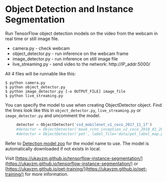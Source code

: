 # Object Detection and Instance Segmentation

Run TensorFlow object detection models on the video from the webcam in real time or still image file.

* camera.py - check webcam
* object_detector.py - run inference on the webcam frame
* image_detector.py - run inference on still image file
* live_streaming.py - send video to the network: http://IP_addr:5000/

All 4 files will be runnable like this:
```
$ python camera.py
$ python object_detector.py
$ python image_detector.py [-o OUTPUT_FILE] image_file
$ python live_streaming.py
```

You can specify the model to use when creating ObjectDetector object. Find the lines look like this in `object_detector.py`, `live_streaming.py` or `image_detector.py` and uncomment the model.

```python
     detector = ObjectDetector('ssd_mobilenet_v1_coco_2017_11_17')
     #detector = ObjectDetector('mask_rcnn_inception_v2_coco_2018_01_28')
     #detector = ObjectDetector('pet', label_file='data/pet_label_map.pbtxt')
```

Refer to [Detection model zoo](https://github.com/tensorflow/models/blob/master/research/object_detection/g3doc/detection_model_zoo.md) for the model name to use. The model is automatically downloaded if not exists in local.

Visit [https://ukayzm.github.io/tensorflow-instance-segmentation/](https://ukayzm.github.io/tensorflow-instance-segmentation/) or [https://ukayzm.github.io/pet-training/](https://ukayzm.github.io/pet-training/) for more information.

